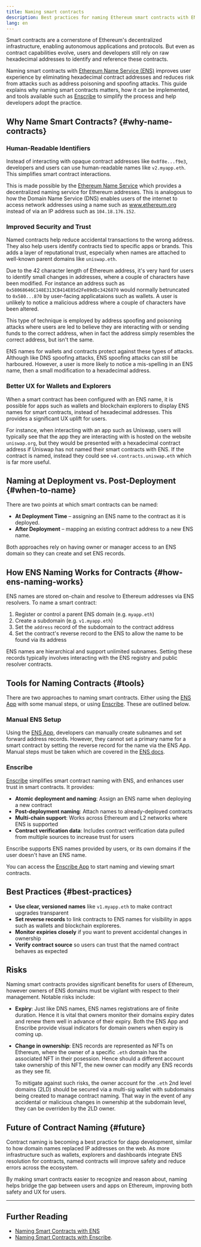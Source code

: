 ```yaml
---
title: Naming smart contracts
description: Best practices for naming Ethereum smart contracts with ENS
lang: en
---
```


Smart contracts are a cornerstone of Ethereum's decentralized infrastructure, enabling autonomous applications and protocols. But even as contract capabilities evolve, users and developers still rely on raw hexadecimal addresses to identify and reference these contracts.

Naming smart contracts with [Ethereum Name Service (ENS)](https://ens.domains/) improves user experience by eliminating hexadecimal contract addresses and reduces risk from attacks such as address poisoning and spoofing attacks. This guide explains why naming smart contracts matters, how it can be implemented, and tools available such as [Enscribe](https://www.enscribe.xyz) to simplify the process and help developers adopt the practice.

## Why Name Smart Contracts? {#why-name-contracts}

### Human-Readable Identifiers

Instead of interacting with opaque contract addresses like `0x8f8e...f9e3`, developers and users can use human-readable names like `v2.myapp.eth`. This simplifies smart contract interactions.

This is made possible by the [Ethereum Name Service](https://ens.domains/) which provides a decentralized naming service for Ethereum addresses. This is analogous to how the Domain Name Service (DNS) enables users of the internet to access network addresses using a name such as www.ethereum.org instead of via an IP address such as `104.18.176.152`.

### Improved Security and Trust

Named contracts help reduce accidental transactions to the wrong address. They also help users identify contracts tied to specific apps or brands. This adds a layer of reputational trust, especially when names are attached to well-known parent domains like `uniswap.eth`. 

Due to the 42 character length of Ethereum address, it's very hard for users to identify small changes in addresses, where a couple of characters have been modified. For instance an address such as `0x58068646C148E313CB414E85d2Fe89dDc3426870` would normally betruncated to `0x580...870` by user-facing applicataions such as wallets. A user is unlikely to notice a malicious address where a couple of characters have been altered. 

This type of technique is employed by address spoofing and poisoning attacks where users are led to believe they are interacting with or sending funds to the correct address, when in fact the address simply resembles the correct address, but isn't the same.

ENS names for wallets and contracts protect against these types of attacks. Although like DNS spoofing attacks, ENS spoofing attacks can still be harboured. However, a user is more likely to notice a mis-spelling in an ENS name, then a small modification to a hexadecimal address.

### Better UX for Wallets and Explorers

When a smart contract has been configured with an ENS name, it is possible for apps such as wallets and blockchain explorers to display ENS names for smart contracts, instead of hexadecimal addresses. This provides a significant UX uplift for users. 

For instance, when interacting with an app such as Uniswap, users will typically see that the app they are interacting with is hosted on the website `uniswap.org`, but they would be presented with a hexadecimal contract address if Uniswap has not named their smart contracts with ENS. If the contract is named, instead they could see `v4.contracts.uniswap.eth` which is far more useful.

## Naming at Deployment vs. Post-Deployment {#when-to-name}

There are two points at which smart contracts can be named:

- **At Deployment Time** – assigning an ENS name to the contract as it is deployed.
- **After Deployment** – mapping an existing contract address to a new ENS name.

Both approaches rely on having owner or manager access to an ENS domain so they can create and set ENS records.

## How ENS Naming Works for Contracts {#how-ens-naming-works}

ENS names are stored on-chain and resolve to Ethereum addresses via ENS resolvers. To name a smart contract:

1. Register or control a parent ENS domain (e.g. `myapp.eth`)
2. Create a subdomain (e.g. `v1.myapp.eth`)
3. Set the `address` record of the subdomain to the contract address
4. Set the contract's reverse record to the ENS to allow the name to be found via its address

ENS names are hierarchical and support unlimited subnames. Setting these records typically involves interacting with the ENS registry and public resolver contracts.

## Tools for Naming Contracts {#tools}

There are two approaches to naming smart contracts. Either using the [ENS App](https://app.ens.domains) with some manual steps, or using [Enscribe](https://www.enscribe.xyz). These are outlined below.

### Manual ENS Setup

Using the [ENS App](https://app.ens.domains/), developers can manually create subnames and set forward address records. However, they cannot set a primary name for a smart contract by setting the reverse record for the name via the ENS App. Manual steps must be taken which are covered in the [ENS docs](https://docs.ens.domains/web/naming-contracts/).

### Enscribe

[Enscribe](https://www.enscribe.xyz) simplifies smart contract naming with ENS, and enhances user trust in smart contracts. It provides:

- **Atomic deployment and naming**: Assign an ENS name when deploying a new contract
- **Post-deployment naming**: Attach names to already-deployed contracts
- **Multi-chain support**: Works across Ethereum and L2 networks where ENS is supported
- **Contract verification data**: Includes contract verification data pulled from multiple sources to increase trust for users

Enscribe supports ENS names provided by users, or its own domains if the user doesn't have an ENS name.

You can access the [Enscribe App](https://app.enscribe.xyz) to start naming and viewing smart contracts.


## Best Practices {#best-practices}

- **Use clear, versioned names** like `v1.myapp.eth` to make contract upgrades transparent
- **Set reverse records** to link contracts to ENS names for visibility in apps such as wallets and blockchain exploreres.
- **Monitor expiries closely** if you want to prevent accidental changes in ownership
- **Verify contract source** so users can trust that the named contract behaves as expected

## Risks

Naming smart contracts provides significant benefits for users of Ethereum, however owners of ENS domains must be vigilant with respect to their management. Notable risks include: 

- **Expiry**: Just like DNS names, ENS names registrations are of finite duration. Hence it is vital that owners monitor their domains expiry dates and renew them well in advance of their expiry. Both the ENS App and Enscribe provide visual indicators for domain owners when expiry is coming up.
- **Change in ownership**: ENS records are represented as NFTs on Ethereum, where the owner of a specific `.eth` domain has the associated NFT in their posession. Hence should a different account take ownership of this NFT, the new owner can modify any ENS records as they see fit. 

  To mitigate against such risks, the owner account for the `.eth` 2nd level domains (2LD) should be secured via a multi-sig wallet with subdomains being created to manage contract naming. That way in the event of any accidental or malicious changes in ownership at the subdomain level, they can be overriden by the 2LD owner.

## Future of Contract Naming {#future}

Contract naming is becoming a best practice for dapp development, similar to how domain names replaced IP addresses on the web. As more infrastructure such as wallets, explorers and dashboards integrate ENS resolution for contracts, named contracts will improve safety and reduce errors across the ecosystem.

By making smart contracts easier to recognize and reason about, naming helps bridge the gap between users and apps on Ethereum, improving both safety and UX for users.

---

## Further Reading

- [Naming Smart Contracts with ENS](https://docs.ens.domains/web/naming-contracts/)
- [Naming Smart Contracts with Enscribe](https://www.enscribe.xyz/docs).

